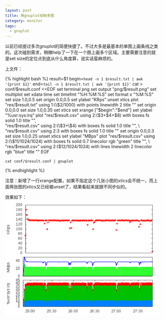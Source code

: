 ```yaml
---
layout: post
title: 用gnuplot绘制多图
category: monitor
tags:
  - gnuplot
---
```

以前已经提过多次gnuplot的简便快捷了。不过大多是最基本的单图上画条线之类的。这次碰到需求，稍微help了一下在一个图上画多个区域。主要需要注意的就是set size的定位点到底从什么角度算，说实话蛮麻烦的。

上文件：

{% highlight bash %}
    result=$1
    begin=`head -n 1 $result.txt | awk '{print $1}'`
    end=`tail -n 1 $result.txt | awk '{print $1}'`
    cat > conf/$result.conf <<EOF
    set terminal png
    set output "png/$result.png"
    set multiplot
    set xdata time
    set timefmt "%H:%M:%S"
    set format x "%M:%S"
    set size 1.0,0.5
    set origin 0.0,0.5
    set ylabel "KRps"
    unset xtics
    plot "res/$result.txt" using 1:(\$2/1000) with points linewidth 2 title ""
    set origin 0.0,0.0
    set size 1.0,0.35
    set xtics
    set xrange ["$begin":"$end"]
    set ylabel "%usr:sys:irq"
    plot "res/$result.csv" using 2:(\$3+\$4+\$8) with boxes fs solid 1.0 title "", \
         "res/$result.csv" using 2:(\$3+\$4) with boxes fs solid 1.0 title "", \
         "res/$result.csv" using 2:3 with boxes fs solid 1.0 title ""
    set origin 0.0,0.3
    set size 1.0,0.25
    unset xtics
    set ylabel "MBps"
    plot "res/$result.csv" using 2:(\$11/1024/1024) with boxes fs solid 0.7 linecolor rgb "green" title "", \
         "res/$result.csv" using 2:(\$12/1024/1024) with lines linewidth 2 linecolor rgb "blue" title ""
    EOF
    
    cat conf/$result.conf | gnuplot
{% endhighlight %}

注意：新增了一行xrange配置，如果不指定这个几张小图的xtics会不统一，而上面两张图的xtics又已经被unset了，结果看起来就跟不同步似的。

效果如下：
![图片](/images/uploads/gnuplot-multi.png)
